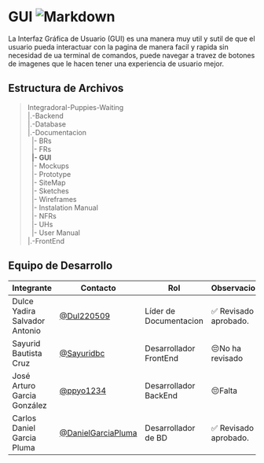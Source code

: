 # GUI    ![Markdown](https://img.shields.io/badge/Markdown-000000?style=for-the-badge&logo=markdown&logoColor=white)


 La Interfaz Gráfica de Usuario (GUI) es una manera muy util y sutil de que el usuario pueda interactuar con la pagina de manera facil y rapida sin necesidad de ua terminal de comandos,
 puede navegar a travez de botones de imagenes que le hacen tener una experiencia de usuario mejor.

## Estructura de Archivos 

>IntegradoraI-Puppies-Waiting<br>
>|.-Backend <br>
>|.-Database <br>
>|.-Documentacion<br>
>&nbsp;&nbsp;|- BRs <br>
>&nbsp;&nbsp;|- FRs <br>
>&nbsp;&nbsp;**|- GUI** <br>
>&nbsp;&nbsp;|- Mockups <br>
>&nbsp;&nbsp;|- Prototype <br>
>&nbsp;&nbsp;|- SiteMap <br>
>&nbsp;&nbsp;|- Sketches <br>
>&nbsp;&nbsp;|- Wireframes <br>
>&nbsp;&nbsp;|- Instalation Manual <br>
>&nbsp;&nbsp;|- NFRs <br>
>&nbsp;&nbsp;|- UHs <br>
>&nbsp;&nbsp;|- User Manual <br>
>|.-FrontEnd<br>


## Equipo de Desarrollo

|Integrante|Contacto|Rol|Observaciones|
|------------|--------|---|---|
|Dulce Yadira Salvador Antonio|[@Dul220509](https://github.com/Dul220509)|Líder de Documentacion|✅ Revisado y aprobado.|
|Sayurid Bautista Cruz|[@Sayuridbc](https://github.com/sayuridbc)|Desarrollador FrontEnd|😔No ha revisado|
|José Arturo Garcia González |[@ppyo1234](https://github.com/ppyo1234)|Desarrollador BackEnd|😔Falta|
|Carlos Daniel Garcia Pluma|[@DanielGarciaPluma](https://github.com/DanielGarciaPluma)|Desarrollador de BD|✅ Revisado y aprobado.|
